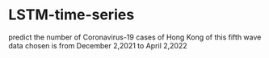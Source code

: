 # LSTM-time-series
predict the number of Coronavirus-19 cases of Hong Kong of this fifth wave
data chosen is from December 2,2021 to April 2,2022
